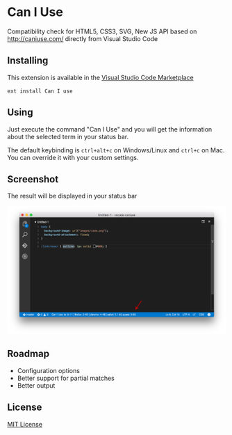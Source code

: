 # Can I Use

Compatibility check for HTML5, CSS3, SVG, New JS API based on http://caniuse.com/ directly from Visual Studio Code

## Installing

This extension is available in the [Visual Studio Code Marketplace](https://marketplace.visualstudio.com/items/akamud.vscode-caniuse)  
```
ext install Can I use
```

## Using

Just execute the command "Can I Use" and you will get the information about the selected term in your status bar.

The default keybinding is `ctrl+alt+c` on Windows/Linux and `ctrl+c` on Mac. You can override it with your custom settings.

## Screenshot

The result will be displayed in your status bar

![](https://raw.githubusercontent.com/akamud/vscode-caniuse/master/screenshot.png)

## Roadmap

* Configuration options
* Better support for partial matches
* Better output 

## License
[MIT License](https://raw.githubusercontent.com/akamud/vscode-caniuse/master/LICENSE)
